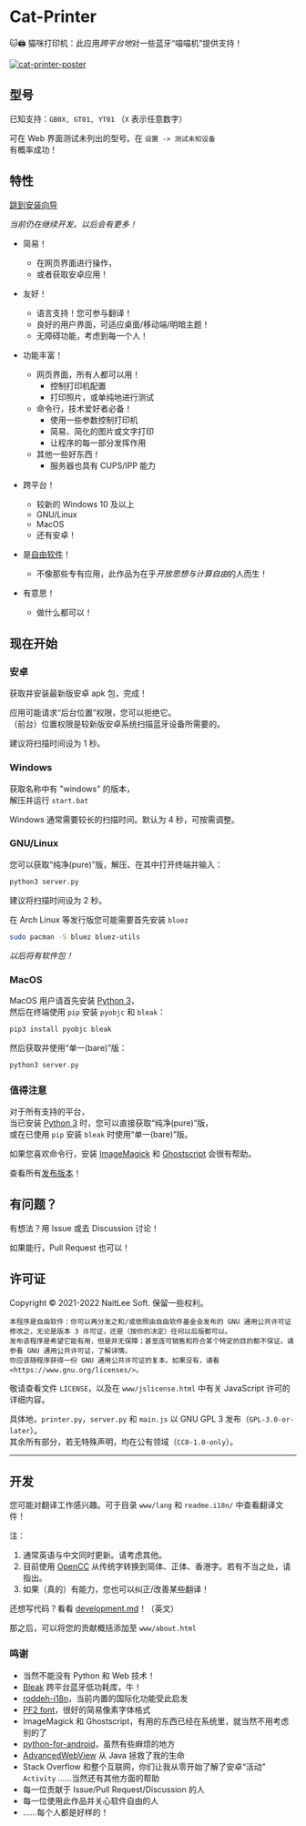 
# Cat-Printer

🐱🖨 猫咪打印机：此应用*跨平台地*对一些蓝牙“喵喵机”提供支持！

[![cat-printer-poster](https://repository-images.githubusercontent.com/403563361/93e32942-856c-4552-a8b0-b03c0976a3a7)](https://repository-images.githubusercontent.com/403563361/93e32942-856c-4552-a8b0-b03c0976a3a7)

## 型号

已知支持：`GB0X, GT01, YT01` （`X` 表示任意数字）

可在 Web 界面测试未列出的型号。在 `设置 -> 测试未知设备`  
有概率成功！

## 特性

[跳到安装向导](#现在开始)

*当前仍在继续开发。以后会有更多！*

- 简易！
  - 在网页界面进行操作，
  - 或者获取安卓应用！

- 友好！
  - 语言支持！您可参与翻译！
  - 良好的用户界面，可适应桌面/移动端/明暗主题！
  - 无障碍功能，考虑到每一个人！

- 功能丰富！
  - 网页界面，所有人都可以用！
    - 控制打印机配置
    - 打印照片，或单纯地进行测试
  - 命令行，技术爱好者必备！
    - 使用一些参数控制打印机
    - 简易、简化的图片或文字打印
    - 让程序的每一部分发挥作用
  - 其他一些好东西！
    - 服务器也具有 CUPS/IPP 能力

- 跨平台！
  - 较新的 Windows 10 及以上
  - GNU/Linux
  - MacOS
  - 还有安卓！

- 是[自由软件](https://www.gnu.org/philosophy/free-sw.html)！
  - 不像那些专有应用，此作品为在乎*开放思想与计算自由*的人而生！

- 有意思！
  - 做什么都可以！

## 现在开始

### 安卓

获取并安装最新版安卓 apk 包，完成！

应用可能请求“后台位置”权限，您可以拒绝它。  
（前台）位置权限是较新版安卓系统扫描蓝牙设备所需要的。

建议将扫描时间设为 1 秒。

### Windows

获取名称中有 "windows" 的版本，  
解压并运行 `start.bat`

Windows 通常需要较长的扫描时间。默认为 4 秒，可按需调整。

### GNU/Linux

您可以获取“纯净(pure)”版，解压、在其中打开终端并输入：  
```bash
python3 server.py
```

建议将扫描时间设为 2 秒。

在 Arch Linux 等发行版您可能需要首先安装 `bluez`  
```bash
sudo pacman -S bluez bluez-utils
```

*以后将有软件包！*

### MacOS

MacOS 用户请首先安装 [Python 3](https://www.python.org/)，  
然后在终端使用 `pip` 安装 `pyobjc` 和 `bleak`：
```bash
pip3 install pyobjc bleak
```

然后获取并使用“单一(bare)”版：  
```bash
python3 server.py
```

### 值得注意

对于所有支持的平台，  
当已安装 [Python 3](https://www.python.org/) 时，您可以直接获取“纯净(pure)”版，  
或在已使用 `pip` 安装 `bleak` 时使用“单一(bare)”版。

如果您喜欢命令行，安装 [ImageMagick](https://imagemagick.org/) 和 [Ghostscript](https://ghostscript.com/) 会很有帮助。

查看所有[发布版本](https://github.com/NaitLee/Cat-Printer/releases)！

## 有问题？

有想法？用 Issue 或去 Discussion 讨论！

如果能行，Pull Request 也可以！

## 许可证

Copyright © 2021-2022 NaitLee Soft. 保留一些权利。

```
本程序是自由软件：你可以再分发之和/或依照由自由软件基金会发布的 GNU 通用公共许可证修改之，无论是版本 3 许可证，还是（按你的决定）任何以后版都可以。
发布该程序是希望它能有用，但是并无保障；甚至连可销售和符合某个特定的目的都不保证。请参看 GNU 通用公共许可证，了解详情。
你应该随程序获得一份 GNU 通用公共许可证的复本。如果没有，请看 <https://www.gnu.org/licenses/>。 
```

敬请查看文件 `LICENSE`，以及在 `www/jslicense.html` 中有关 JavaScript 许可的详细内容。

具体地，`printer.py`，`server.py` 和 `main.js` 以 GNU GPL 3 发布（`GPL-3.0-or-later`）。  
其余所有部分，若无特殊声明，均在公有领域（`CC0-1.0-only`）。

--------

## 开发

您可能对翻译工作感兴趣。可于目录 `www/lang` 和 `readme.i18n/` 中查看翻译文件！

注：
1. 通常英语与中文同时更新。请考虑其他。
2. 目前使用 [OpenCC](https://github.com/BYVoid/OpenCC) 从传统字转换到简体、正体、香港字。若有不当之处，请指出。  
3. 如果（真的）有能力，您也可以纠正/改善某些翻译！

还想写代码？看看 [development.md](development.md)！（英文）

那之后，可以将您的贡献概括添加至 `www/about.html`

### 鸣谢

- 当然不能没有 Python 和 Web 技术！
- [Bleak](https://bleak.readthedocs.io/en/latest/) 跨平台蓝牙低功耗库，牛！
- [roddeh-i18n](https://github.com/roddeh/i18njs)，当前内置的国际化功能受此启发
- [PF2 font](http://grub.gibibit.com/New_font_format)，很好的简易像素字体格式
- ImageMagick 和 Ghostscript，有用的东西已经在系统里，就当然不用考虑别的了
- [python-for-android](https://python-for-android.readthedocs.io/en/latest/)，虽然有些麻烦的地方
- [AdvancedWebView](https://github.com/delight-im/Android-AdvancedWebView) 从 Java 拯救了我的生命
- Stack Overflow 和整个互联网，你们让我从零开始了解了安卓“活动” `Activity`
  ……当然还有其他方面的帮助
- 每一位贡献于 Issue/Pull Request/Discussion 的人
- 每一位使用此作品并关心软件自由的人
- ……每个人都是好样的！
